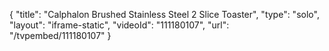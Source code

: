 {
    "title": "Calphalon Brushed Stainless Steel 2 Slice Toaster",
    "type": "solo",
    "layout": "iframe-static",
    "videoId": "111180107",
    "url": "\/tvpembed\/111180107"
}